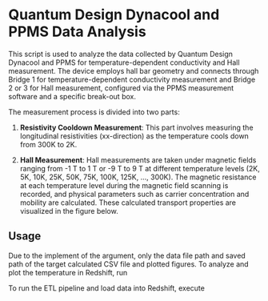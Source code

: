 # Quantum Design Dynacool and PPMS Data Analysis

This script is used to analyze the data collected by Quantum Design Dynacool and PPMS for temperature-dependent conductivity and Hall measurement. The device employs hall bar geometry and connects through Bridge 1 for temperature-dependent conductivity measurement and Bridge 2 or 3 for Hall measurement, configured via the PPMS measurement software and a specific break-out box.

The measurement process is divided into two parts:

1. **Resistivity Cooldown Measurement**: This part involves measuring the longitudinal resistivities (xx-direction) as the temperature cools down from 300K to 2K.

2. **Hall Measurement**: Hall measurements are taken under magnetic fields ranging from -1 T to 1 T or -9 T to 9 T at different temperature levels (2K, 5K, 10K, 25K, 50K, 75K, 100K, 125K, ..., 300K). The magnetic resistance at each temperature level during the magnetic field scanning is recorded, and physical parameters such as carrier concentration and mobility are calculated. These calculated transport properties are visualized in the figure below.

## Usage

Due to the implement of the argument, only the data file path and saved path of the target calculated CSV file and plotted figures.
To analyze and plot the temperature  in Redshift, run 

To run the ETL pipeline and load data into Redshift, execute 

